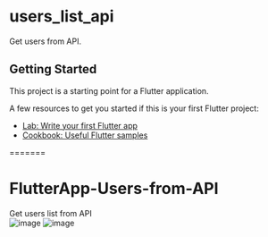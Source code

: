 
# users_list_api

Get users from API.

## Getting Started

This project is a starting point for a Flutter application.

A few resources to get you started if this is your first Flutter project:

- [Lab: Write your first Flutter app](https://flutter.dev/docs/get-started/codelab)
- [Cookbook: Useful Flutter samples](https://flutter.dev/docs/cookbook)

=======
# FlutterApp-Users-from-API
Get users list from API
<br>
![image](https://user-images.githubusercontent.com/63150702/170690789-a475cfb7-0848-46d8-bba8-17346f6f0ea8.png)
![image](https://user-images.githubusercontent.com/63150702/170690843-40bb4c90-9a53-4fa7-a5a6-d0206058b705.png)

